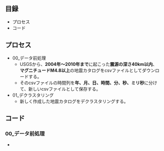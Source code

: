 ## 目録
- プロセス
- コード

## プロセス
- 00_データ前処理
	- USGSから、**2004年～2010年まで**に起こった**震源の深さ40km以内**、**マグニチュードM4.8以上**の地震カタログをcsvファイルとしてダウンロードする。
 	- そのcsvファイルの時間列を**年、月、日、時間、分、秒、ミリ秒**に分けて、新しいcsvファイルとして保存する。
- 01_デクラスタリング
 	- 新しく作成した地震カタログをデクラスタリングする。

## コード
### 00_データ前処理
- 
